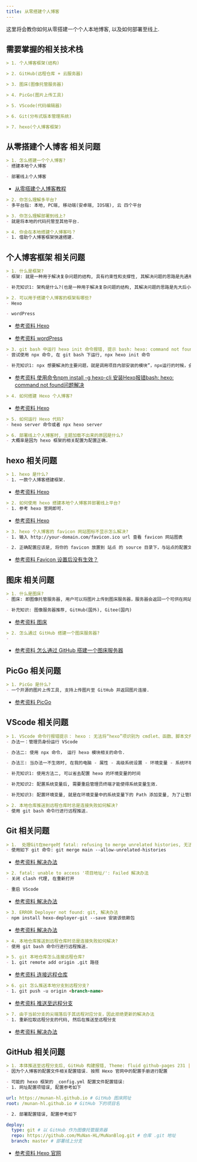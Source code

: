 ```yaml
---
title: 从零搭建个人博客
---
```

这里将会教你如何从零搭建一个个人本地博客, 以及如何部署至线上.

## 需要掌握的相关技术栈
``` md
> 1. 个人博客框架(结构)

> 2. GitHub(远程仓库 + 云服务器)

> 3. 图床(图像托管服务器)

> 4. PicGo(图片上传工具)

> 5. VScode(代码编辑器)

> 6. Git(分布式版本管理系统)

> 7. hexo(个人博客框架)
```

## 从零搭建个人博客 相关问题
``` md
> 1. 怎么搭建一个个人博客?
- 搭建本地个人博客

- 部署线上个人博客
```
- [从零搭建个人博客教程](https://pdpeng.github.io/2022/01/19/setup-personal-blog/)

``` md
> 2. 你怎么理解多平台?
- 多平台指: 本地, PC端, 移动端(安卓端, IOS端), 云 四个平台
```

``` md
> 3. 你怎么理解部署到线上?
- 就是将本地的代码托管至其他平台.
```

``` md
> 4. 你会在本地搭建个人博客吗？
- 1. 借助个人博客框架快速搭建.
```

## 个人博客框架 相关问题
``` md
> 1. 什么是框架?
- 框架: 就是一种用于解决复杂问题的结构, 具有约束性和支撑性, 其解决问题的思路是先通用后专用.

- 补充知识1: 架构是什么?(也是一种用于解决复杂问题的结构, 其解决问题的思路是先大后小.)
```

``` md 
> 2. 可以用于搭建个人博客的框架有哪些?
- Hexo

- wordPress
```
- [参考资料 Hexo](https://hexo.io/zh-cn/index.html)

- [参考资料 wordPress](https://cn.wordpress.org/)

``` md
> 3. git bash 中运行 hexo init 命令报错, 提示 bash: hexo: command not found, 但是你已经运行了 npm install -g hexo-cli, 该怎么解决?
- 尝试使用 npx 命令, 在 git bash 下运行, npx hexo init 命令

- 补充知识1: npx 想要解决的主要问题，就是调用项目内部安装的模块”，npx运行的时候，会到node_modules/.bin路径和环境变量$PATH里面，检查命令是否存在，所以系统命令也可以调用，即上面的命令安装不成功的时候加上npx的话也许就可以成功了.
```
- [参考资料 使用命令npm install -g hexo-cli 安装Hexo报错bash: hexo: command not found问题解决](https://juejin.cn/post/7080854995758743583)

``` md
> 4. 如何搭建 Hexo 个人博客?
```
- [参考资料 Hexo](https://hexo.io/zh-cn/docs/configuration)

``` md
> 5. 如何运行 Hexo 代码?
- hexo server 命令或者 npx hexo server
```

``` md
> 6. 部署线上个人博客时, 主题加载不出来的原因是什么? 
- 大概率是因为 hexo 框架的相关配置为配置正确.
```

## hexo 相关问题
``` md
> 1. hexo 是什么?
- 1. 一款个人博客搭建框架.
```
- [参考资料 Hexo](https://hexo.io/zh-cn/index.html)

``` md
> 2. 如何使用 hexo 搭建本地个人博客并部署线上平台?
- 1. 参考 hexo 官网即可.
```
- [参考资料 Hexo](https://hexo.io/zh-cn/index.html)

``` md
> 3. hexo 个人博客的 favicon 网站图标不显示怎么解决?
- 1. 输入 http://your-domain.com/favicon.ico url 查看 favicon 网站图表

- 2. 正确配置应该是, 将你的 favicon 放置到 站点 的 source 目录下，与站点的配置文件同级。
```
- [参考资料 Favicon 设置后没有生效？](https://theme-next.iissnan.com/faqs.html)

## 图床 相关问题
``` md
> 1. 什么是图床?
- 图床: 即图像托管服务器, 用户可以将图片上传到图床服务器，服务器会返回一个可供在网站上使用的图片链接。这样，当网站需要展示图片时，直接通过这些链接加载，而不是直接从自己的服务器加载。这不仅可以节省网站服务器的存储空间，还可以通过图床服务的优化减少图片加载时间，提高网站速度和性能。

- 补充知识: 图像服务器推荐, GitHub(国外), Gitee(国内)
```
- [参考资料 图床](https://medium.com/@nanalidm28/%E5%9B%BE%E5%BA%8A%E6%98%AF%E4%BB%80%E4%B9%88-%E8%87%AA%E5%B7%B1%E5%BB%BA%E7%BD%91%E7%AB%99%E5%BA%94%E8%AF%A5%E6%80%8E%E4%B9%88%E9%80%89%E6%8B%A9%E5%9B%BE%E5%BA%8A-bc0995c61f3d)

``` md
> 2. 怎么通过 GitHub 搭建一个图床服务器?
- 
```
- [参考资料 怎么通过 GitHub 搭建一个图床服务器](https://hexo.io/zh-cn/docs/github-pages)

## PicGo 相关问题
``` md
> 1. PicGo 是什么?
- 一个开源的图片上传工具, 支持上传图片至 GitHub 并返回图片连接.
```
- [参考资料 PicGo](https://juejin.cn/post/6968645467898904612)

## VScode 相关问题
``` md
> 1. VScode 命令行报错提示： hexo : 无法将“hexo”项识别为 cmdlet、函数、脚本文件或可运行程序的名称。请检查名称的拼写，如果包括路径，请确保路径正确，然后再试一次。 该如何解决？
- 办法一：管理员身份运行 VScode

- 办法二: 使用 npx 命令， 运行 hexo 模块相关的命令.

- 办法三: 当办法一不生效时, 在我的电脑 - 属性 - 高级系统设置 - 环境变量 - 系统环境变量下 - 新增 HEXO_HOME 变量(变量值为 hexo 模块所在的文件路径) - 然后在 系统变量 Path 中新增 %HEXO_HOME% 变量 - 确认...

- 补充知识1: 使用方法二, 可以省去配置 hexo 的环境变量的时间

- 补充知识2: 配置系统变量后, 需要重启管理员终端才能使得系统变量生效.

- 补充知识3: 配置环境变量, 就是在环境变量中的系统变量下的 Path 添加变量, 为了让管理员终端的命令能找到的对应的模块.
```

``` md
> 2. 本地仓库推送到远程仓库时总是连接失败如何解决?
- 使用 git bash 命令行进行远程推送.
```

## Git 相关问题
``` md
> 1.  处理Git在merge时 fatal: refusing to merge unrelated histories, 无法合并不相关的历史记录的解决办法
- 使用如下 git 命令: git merge main --allow-unrelated-histories
```
- [参考资料 解决办法](https://juejin.cn/post/7061838754251538469)

``` md
> 2. fatal: unable to access '项目地址/': Failed 解决办法
- 关闭 clash 代理, 在重新打开

- 重启 VScode
```
- [参考资料 解决办法](https://blog.51cto.com/zhangzhixi/5758435)

``` md
> 3. ERROR Deployer not found: git, 解决办法
- npm install hexo-deployer-git --save 安装该依赖包
```
- [参考资料 解决办法](https://blog.csdn.net/qq_21808961/article/details/84476504)

``` md
> 4. 本地仓库推送到远程仓库时总是连接失败如何解决?
- 使用 git bash 命令行进行远程推送.
```

``` md
> 5. git 本地仓库怎么连接远程仓库?
- 1. git remote add origin .git 路径
```
- [参考资料 连接远程仓库](https://blog.csdn.net/qq_41234663/article/details/110645327)

``` md
> 6. git 怎么推送本地分支到远程分支?
- 1. git push -u origin <branch-name>
```
- [参考资料 推送至远程分支](https://www.freecodecamp.org/chinese/news/git-push-local-branch-to-remote-how-to-publish-a-new-branch-in-git/)

``` md
> 7. 由于当前分支的尖端落后于其远程对应分支，因此拒绝更新的解决办法
- 1. 重新拉取远程分支的代码, 然后在推送至远程分支
```
- [参考资料 解决办法](https://github.com/orgs/community/discussions/66050)

## GitHub 相关问题
``` md
> 1. 本体推送至远程分支后, GitHub 构建报错, Theme: fluid github-pages 231 | Error: The fluid theme could not be found. 解决办法
- 因为个人博客的配置文件相关配置错误. 按照 Hexo 官网中的配置手册进行配置

- 可能的 hexo 框架的 _config.yml 配置文件配置错误:
- 1. 网址配置项错误, 配置参考如下
```
``` yml
url: https://munan-hl.github.io # GitHub 图床网址
root: /munan-hl.github.io # GitHub 下的项目名
```

``` md
- 2. 部署配置错误, 配置参考如下
```
``` yml
deploy:
  type: git # 以 GitHub 作为图像托管服务器
  repo: https://github.com/MuNan-HL/MuNanBlog.git # 仓库 .git 地址
  branch: master # 部署线上分支
```
- [参考资料 Hexo 官网](https://hexo.io/zh-cn/docs/configuration)